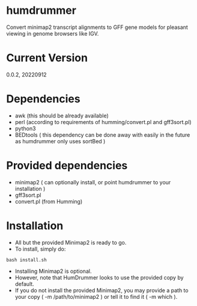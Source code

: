# humdrummer
Convert minimap2 transcript alignments to GFF gene models for pleasant viewing in genome browsers like IGV.

# Current Version
0.0.2, 20220912

# Dependencies
- awk (this should be already available)
- perl (according to requirements of humming/convert.pl and gff3sort.pl)
- python3
- BEDtools ( this dependency can be done away with easily in the future as humdrummer only uses sortBed )

# Provided dependencies
- minimap2 ( can optionally install, or point humdrummer to your installation )
- gff3sort.pl
- convert.pl (from Humming)




# Installation
- All but the provided Minimap2 is ready to go.
- To install, simply do: 
```
bash install.sh
```
- Installing Minimap2 is optional. 
- However, note that HumDrummer looks to use the provided copy by default.
- If you do not install the provided Minimap2, you may provide a path to your copy ( -m /path/to/minimap2 ) or tell it to find it ( -m which ).

